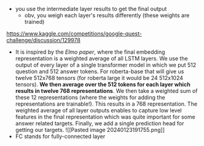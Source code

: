 - you use the intermediate layer results to get the final output
	- obv, you weigh each layer's results differently (these weights are trained)

https://www.kaggle.com/competitions/google-quest-challenge/discussion/129978
- It is inspired by the _Elmo paper_, where the final embedding representation is a weighted average of all LSTM layers. We use the output of every layer of a single transformer model in which we put 512 question and 512 answer tokens. For roberta-base that will give us twelve 512x768 tensors (for roberta large it would be 24 512x1024 tensors). **We then average over the 512 tokens for each layer which results in twelve 768 representations**. We then take a weighted sum of these 12 representations (where the weights for adding the representations are trainable!). This results in a 768 representation. The weighted average of all layer outputs enables to capture low level features in the final representation which was quite important for some answer related targets. Finally, we add a single prediction head for getting our targets.
![[Pasted image 20240123191755.png]]
- FC stands for fully-connected layer